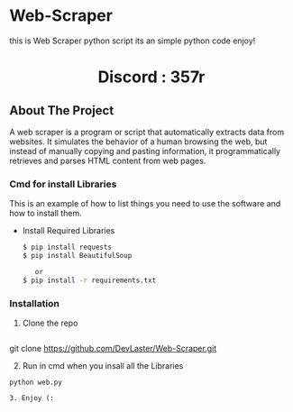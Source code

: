 # Web-Scraper
this is Web Scraper python script its an simple python code enjoy!

 <h1 align="center"> Discord : 357r</h1>
 

<!-- ABOUT THE PROJECT -->
## About The Project
 A web scraper is a program or script that automatically extracts data from websites. It simulates the behavior of a human browsing the web, but instead of manually copying and pasting information, it programmatically retrieves and parses HTML content from web pages.

 <!--Getting started -->

 ### Cmd for install Libraries

 This is an example of how to list things you need to use the software and how to install them.
* Install Required Libraries
  ```sh
  $ pip install requests
  $ pip install BeautifulSoup

     or
  $ pip install -r requirements.txt

  ```

### Installation

1. Clone the repo
   ```sh
 git clone https://github.com/DevLaster/Web-Scraper.git
 

 2. Run in cmd when you insall all the Libraries
   ```
   python web.py

3. Enjoy (:
